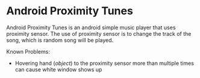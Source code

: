 # Android Proximity Tunes

Android Proximity Tunes is an android simple music player that uses proximity sensor. The use of proximity sensor is to change the track of the song, which is random song will be played. 


Known Problems: 

- Hovering hand (*object*) to the proximity sensor more than multiple times can cause white window shows up

